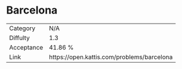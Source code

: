 # Barcelona

<table>
    <tr>
        <td>Category</td>
        <td>N/A</td>
    </tr>
    <tr>
        <td>Diffulty</td>
        <td>1.3</td>
    </tr>
    <tr>
        <td>Acceptance</td>
        <td>41.86 %</td>
    </tr>
    <tr>
        <td>Link</td>
        <td>https://open.kattis.com/problems/barcelona</td>
    </tr>
</table>